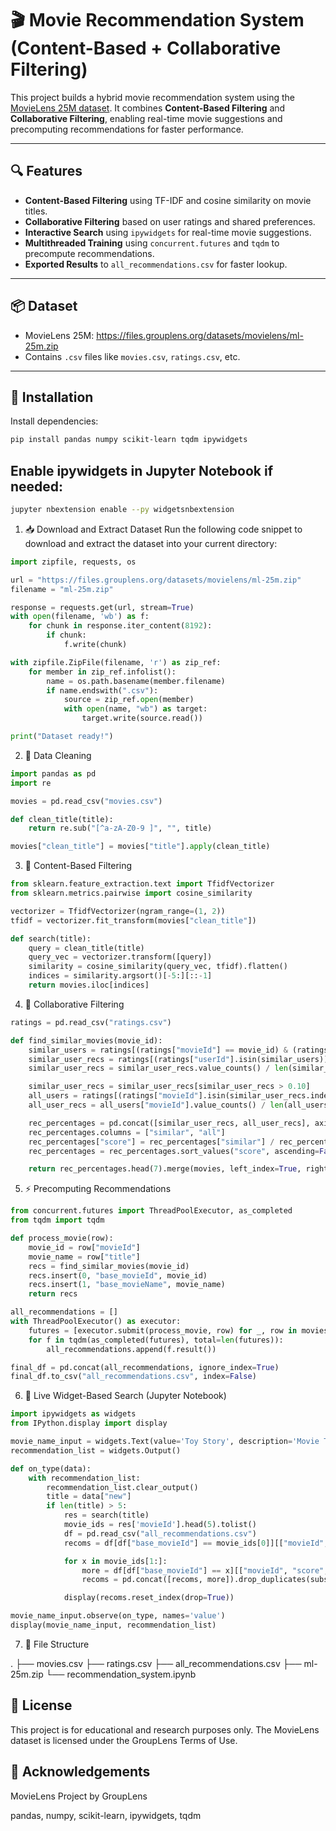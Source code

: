 # 🎬 Movie Recommendation System (Content-Based + Collaborative Filtering)

This project builds a hybrid movie recommendation system using the [MovieLens 25M dataset](https://grouplens.org/datasets/movielens/25m/). It combines **Content-Based Filtering** and **Collaborative Filtering**, enabling real-time movie suggestions and precomputing recommendations for faster performance.

---

## 🔍 Features

- **Content-Based Filtering** using TF-IDF and cosine similarity on movie titles.
- **Collaborative Filtering** based on user ratings and shared preferences.
- **Interactive Search** using `ipywidgets` for real-time movie suggestions.
- **Multithreaded Training** using `concurrent.futures` and `tqdm` to precompute recommendations.
- **Exported Results** to `all_recommendations.csv` for faster lookup.

---

## 📦 Dataset

- MovieLens 25M: https://files.grouplens.org/datasets/movielens/ml-25m.zip
- Contains `.csv` files like `movies.csv`, `ratings.csv`, etc.

---

## 🧪 Installation

Install dependencies:

```bash
pip install pandas numpy scikit-learn tqdm ipywidgets
```
## Enable ipywidgets in Jupyter Notebook if needed:
```bash
jupyter nbextension enable --py widgetsnbextension
```
1. 📥 Download and Extract Dataset
Run the following code snippet to download and extract the dataset into your current directory:
```python
import zipfile, requests, os

url = "https://files.grouplens.org/datasets/movielens/ml-25m.zip"
filename = "ml-25m.zip"

response = requests.get(url, stream=True)
with open(filename, 'wb') as f:
    for chunk in response.iter_content(8192):
        if chunk:
            f.write(chunk)

with zipfile.ZipFile(filename, 'r') as zip_ref:
    for member in zip_ref.infolist():
        name = os.path.basename(member.filename)
        if name.endswith(".csv"):
            source = zip_ref.open(member)
            with open(name, "wb") as target:
                target.write(source.read())

print("Dataset ready!")
```

2. 🧼 Data Cleaning

```python
import pandas as pd
import re

movies = pd.read_csv("movies.csv")

def clean_title(title):
    return re.sub("[^a-zA-Z0-9 ]", "", title)

movies["clean_title"] = movies["title"].apply(clean_title)

```

3.  🧠 Content-Based Filtering

```python
from sklearn.feature_extraction.text import TfidfVectorizer
from sklearn.metrics.pairwise import cosine_similarity

vectorizer = TfidfVectorizer(ngram_range=(1, 2))
tfidf = vectorizer.fit_transform(movies["clean_title"])

def search(title):
    query = clean_title(title)
    query_vec = vectorizer.transform([query])
    similarity = cosine_similarity(query_vec, tfidf).flatten()
    indices = similarity.argsort()[-5:][::-1]
    return movies.iloc[indices]
```

4. 👥 Collaborative Filtering

```python
ratings = pd.read_csv("ratings.csv")

def find_similar_movies(movie_id):
    similar_users = ratings[(ratings["movieId"] == movie_id) & (ratings["rating"] >= 4)]["userId"].unique()
    similar_user_recs = ratings[(ratings["userId"].isin(similar_users)) & (ratings["rating"] >= 4)]["movieId"]
    similar_user_recs = similar_user_recs.value_counts() / len(similar_users)

    similar_user_recs = similar_user_recs[similar_user_recs > 0.10]
    all_users = ratings[(ratings["movieId"].isin(similar_user_recs.index)) & (ratings["rating"] >= 4)]
    all_user_recs = all_users["movieId"].value_counts() / len(all_users["userId"].unique())

    rec_percentages = pd.concat([similar_user_recs, all_user_recs], axis=1)
    rec_percentages.columns = ["similar", "all"]
    rec_percentages["score"] = rec_percentages["similar"] / rec_percentages["all"]
    rec_percentages = rec_percentages.sort_values("score", ascending=False)

    return rec_percentages.head(7).merge(movies, left_index=True, right_on="movieId")[["movieId", "score", "title", "genres"]]
```

5. ⚡ Precomputing Recommendations

```python
from concurrent.futures import ThreadPoolExecutor, as_completed
from tqdm import tqdm

def process_movie(row):
    movie_id = row["movieId"]
    movie_name = row["title"]
    recs = find_similar_movies(movie_id)
    recs.insert(0, "base_movieId", movie_id)
    recs.insert(1, "base_movieName", movie_name)
    return recs

all_recommendations = []
with ThreadPoolExecutor() as executor:
    futures = [executor.submit(process_movie, row) for _, row in movies.iterrows()]
    for f in tqdm(as_completed(futures), total=len(futures)):
        all_recommendations.append(f.result())

final_df = pd.concat(all_recommendations, ignore_index=True)
final_df.to_csv("all_recommendations.csv", index=False)


```

6. 🧩 Live Widget-Based Search (Jupyter Notebook)

```python
import ipywidgets as widgets
from IPython.display import display

movie_name_input = widgets.Text(value='Toy Story', description='Movie Title:')
recommendation_list = widgets.Output()

def on_type(data):
    with recommendation_list:
        recommendation_list.clear_output()
        title = data["new"]
        if len(title) > 5:
            res = search(title)
            movie_ids = res['movieId'].head(5).tolist()
            df = pd.read_csv("all_recommendations.csv")
            recoms = df[df["base_movieId"] == movie_ids[0]][["movieId", "score", "title", "genres"]]

            for x in movie_ids[1:]:
                more = df[df["base_movieId"] == x][["movieId", "score", "title", "genres"]]
                recoms = pd.concat([recoms, more]).drop_duplicates(subset='movieId')

            display(recoms.reset_index(drop=True))

movie_name_input.observe(on_type, names='value')
display(movie_name_input, recommendation_list)

```

7. 📁 File Structure

.
├── movies.csv
├── ratings.csv
├── all_recommendations.csv
├── ml-25m.zip
└── recommendation_system.ipynb

## 📜 License
This project is for educational and research purposes only. The MovieLens dataset is licensed under the GroupLens Terms of Use.

## 🙌 Acknowledgements
MovieLens Project by GroupLens

pandas, numpy, scikit-learn, ipywidgets, tqdm

